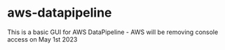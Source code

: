 # aws-datapipeline
This is a basic GUI for AWS DataPipeline - AWS will be removing console access on May 1st 2023

